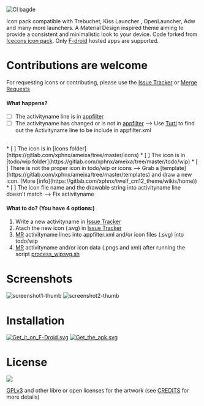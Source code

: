 ![CI bagde](https://gitlab.com/xphnx/ameixa/badges/master/build.svg)

Icon pack compatible with Trebuchet, Kiss Launcher , OpenLauncher, Adw and many more launchers. A Material Design inspired theme aiming to provide a consistent and minimalistic look to your device. Code forked from [Icecons icon pack](https://github.com/1C3/ICEcons). Only [F-droid](https://f-droid.org/) hosted apps are supported.


# Contributions are welcome 

For requesting icons or contributing, please use the [Issue Tracker](https://gitlab.com/xphnx/ameixa/issues) or [Merge Requests](https://gitlab.com/xphnx/ameixa/merge_requests)

#### What happens?
  
* [ ] The activityname line is in [appfilter](https://gitlab.com/xphnx/ameixa/blob/master/app/src/main/res/xml/appfilter.xml)
* [ ] The activityname has changed or is not in [appfilter](https://gitlab.com/xphnx/ameixa/blob/master/app/src/main/res/xml/appfilter.xml) --> Use [Turtl](https://f-droid.org/packages/org.xphnx.iconsubmit/) to find out the Activityname line to be include in appfilter.xml

</br>
* [ ] The icon is in [icons folder](https://gitlab.com/xphnx/ameixa/tree/master/icons)
* [ ] The icon is in [todo/wip folder](https://gitlab.com/xphnx/ameixa/tree/master/todo/wip)
* [ ] There is not the proper icon in todo/wip or icons --> Grab a [template](https://gitlab.com/xphnx/ameixa/tree/master/templates) and draw a new icon. (More [info](https://gitlab.com/xphnx/twelf_cm12_theme/wikis/home))

</br>
* [ ] The icon file name and the drawable string into activityname line doesn't match --> Fix activityname


#### What to do?  (You have 4 options:)

1. Write a new activityname in [Issue Tracker](https://gitlab.com/xphnx/ameixa/issues)
2. Atach the new icon (.svg) in [Issue Tracker](https://gitlab.com/xphnx/ameixa/issues)
3. [MR](https://gitlab.com/xphnx/ameixa/merge_requests) activityname lines into appfilter.xml and/or icon files (.svg) into todo/wip
4. [MR](https://gitlab.com/xphnx/ameixa/merge_requests) activityname and/or icon data (.pngs and xml) after running the script [process_wipsvg.sh](https://gitlab.com/xphnx/ameixa/blob/master/process_wipsvg.sh)

# Screenshots

![screenshot1-thumb](/uploads/c1b689614b683cff658c3d8245ef6cea/screenshot1-thumb.jpg)
![screenshot2-thumb](/uploads/833855214502447743662f1e010db19e/screenshot2-thumb.jpg)


<!--<img src="https://gitlab.com/xphnx/twelf_cm12_theme/uploads/97c6faf3cad4619e8079327a5e3d3ac4/Screenshot_2015-05-23-07-53-03.png" alt="with a dark background" width="300" />
<img src="https://gitlab.com/xphnx/ameixa/uploads/6a11ca228921b18225e700f6d37fcbe8/photo5463050469409663049.jpg" alt="with a dark background" width="300" />

 <img src="https://gitlab.com/xphnx/twelf_cm12_theme/uploads/b0ef81d60e8f4470e41cfec54c4a85b0/Screenshot_2015-05-23-21-03-30.png" alt="into apex launcher" width="300" />

<img src="https://gitlab.com/xphnx/twelf_cm12_theme/uploads/081953c26fe1f8d30276f1d16bb0f672/Screenshot_2015-05-22-10-51-04.png" alt="light background" width="300" />
<img src="https://gitlab.com/xphnx/twelf_cm12_theme/uploads/cec2077cb5bb09008b98d7c8681af67c/Screenshot_2015-05-22-23-47-06.png" alt="apps settings" width="300" />

<img src="https://gitlab.com/xphnx/twelf_cm12_theme/uploads/27787db387074995a36f18c262f4abba/Screenshot_2015-06-09-22-21-20.png" alt="share feneec" width="300" />
<img src="https://gitlab.com/xphnx/twelf_cm12_theme/uploads/a49b1be4708a70c2e3c554342ba21edb/Screenshot_2015-05-22-23-55-18.png" alt="inside afw++" width="300" />
-->

# Installation

[![Get_it_on_F-Droid.svg](https://gitlab.com/uploads/xphnx/twelf_cm12_theme/a4649863bd/Get_it_on_F-Droid.svg.png)](https://f-droid.org/app/org.xphnx.ameixa)
[![Get_the_apk.svg](https://gitlab.com/xphnx/ameixa/uploads/6d80e2e22d2fcbfd8ed320e58f4705e1/apk.png)](https://gitlab.com/xphnx/ameixa/-/jobs/47531260/artifacts/browse/app/build/outputs/apk/)


# License

<img src="https://gnu.org/graphics/gplv3-127x51.png" />

[GPLv3](http://www.gnu.org/licenses/gpl-3.0.html) and other libre or open licenses for the artwork (see [CREDITS](https://gitlab.com/xphnx/ameixa/blob/master/CREDITS.md) for more details)
